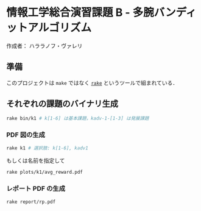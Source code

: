 # 情報工学総合演習課題 B - 多腕バンディットアルゴリズム

作成者： ハララノフ・ヴァレリ

## 準備

このプロジェクトは `make` ではなく [`rake`](https://github.com/ruby/rake/) というツールで組まれている．

## それぞれの課題のバイナリ生成

```bash
rake bin/k1 # k[1-6] は基本課題，kadv-1-[1-3] は発展課題
```

### PDF 図の生成

```bash
rake k1 # 選択肢: k[1-6], kadv1
```

もしくは名前を指定して

```bash
rake plots/k1/avg_reward.pdf
```

### レポート PDF の生成

```bash
rake report/rp.pdf
```

